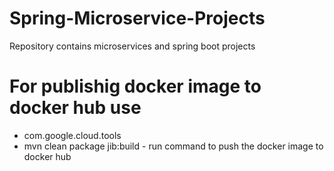 # Spring-Microservice-Projects
Repository contains microservices and spring boot projects
# For publishig docker image to docker hub use 
  - com.google.cloud.tools
  - mvn clean package jib:build - run command to push the docker image to docker hub
